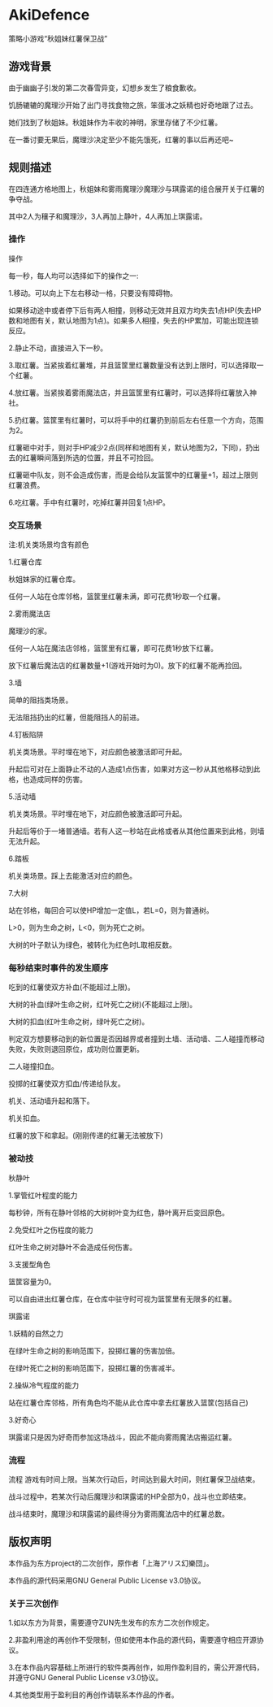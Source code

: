 # AkiDefence
策略小游戏“秋姐妹红薯保卫战”

## 游戏背景

由于幽幽子引发的第二次春雪异变，幻想乡发生了粮食歉收。

饥肠辘辘的魔理沙开始了出门寻找食物之旅，笨蛋冰之妖精也好奇地跟了过去。

她们找到了秋姐妹。秋姐妹作为丰收的神明，家里存储了不少红薯。

在一番讨要无果后，魔理沙决定至少不能先饿死，红薯的事以后再还吧~

## 规则描述

在四连通方格地图上，秋姐妹和雾雨魔理沙魔理沙与琪露诺的组合展开关于红薯的争夺战。

其中2人为穰子和魔理沙，3人再加上静叶，4人再加上琪露诺。

### 操作

操作

每一秒，每人均可以选择如下的操作之一:

1.移动。可以向上下左右移动一格，只要没有障碍物。

如果移动途中或者停下后有两人相撞，则移动无效并且双方均失去1点HP(失去HP数和地图有关，默认地图为1点)。如果多人相撞，失去的HP累加，可能出现连锁反应。

2.静止不动，直接进入下一秒。

3.取红薯。当紧挨着红薯堆，并且篮筐里红薯数量没有达到上限时，可以选择取一个红薯。

4.放红薯。当紧挨着雾雨魔法店，并且篮筐里有红薯时，可以选择将红薯放入神社。

5.扔红薯。篮筐里有红薯时，可以将手中的红薯扔到前后左右任意一个方向，范围为2。

红薯砸中对手，则对手HP减少2点(同样和地图有关，默认地图为2，下同)，扔出去的红薯瞬间落到所选的位置，并且不可捡回。

红薯砸中队友，则不会造成伤害，而是会给队友篮筐中的红薯量+1，超过上限则红薯浪费。

6.吃红薯。手中有红薯时，吃掉红薯并回复1点HP。

### 交互场景

注:机关类场景均含有颜色

1.红薯仓库

秋姐妹家的红薯仓库。

任何一人站在仓库邻格，篮筐里红薯未满，即可花费1秒取一个红薯。

2.雾雨魔法店

魔理沙的家。

任何一人站在魔法店邻格，篮筐里有红薯，即可花费1秒放下红薯。

放下红薯后魔法店的红薯数量+1(游戏开始时为0)。放下的红薯不能再捡回。

3.墙

简单的阻挡类场景。

无法阻挡扔出的红薯，但能阻挡人的前进。

4.钉板陷阱

机关类场景。平时埋在地下，对应颜色被激活即可升起。

升起后可对在上面静止不动的人造成1点伤害，如果对方这一秒从其他格移动到此格，也造成同样的伤害。

5.活动墙

机关类场景。平时埋在地下，对应颜色被激活即可升起。

升起后等价于一堵普通墙。若有人这一秒站在此格或者从其他位置来到此格，则墙无法升起。

6.踏板

机关类场景。踩上去能激活对应的颜色。

7.大树

站在邻格，每回合可以使HP增加一定值L，若L=0，则为普通树。

L>0，则为生命之树，L<0，则为死亡之树。

大树的叶子默认为绿色，被转化为红色时L取相反数。


### 每秒结束时事件的发生顺序

吃到的红薯使双方补血(不能超过上限)。

大树的补血(绿叶生命之树，红叶死亡之树)(不能超过上限)。

大树的扣血(红叶生命之树，绿叶死亡之树)。

判定双方想要移动到的新位置是否因越界或者撞到土墙、活动墙、二人碰撞而移动失败，失败则退回原位，成功则位置更新。

二人碰撞扣血。

投掷的红薯使双方扣血/传递给队友。

机关、活动墙升起和落下。

机关扣血。

红薯的放下和拿起。(刚刚传递的红薯无法被放下)

### 被动技

秋静叶

1.掌管红叶程度的能力

每秒钟，所有在静叶邻格的大树树叶变为红色，静叶离开后变回原色。

2.免受红叶之伤程度的能力

红叶生命之树对静叶不会造成任何伤害。

3.支援型角色

篮筐容量为0。

可以自由进出红薯仓库，在仓库中驻守时可视为篮筐里有无限多的红薯。

琪露诺

1.妖精的自然之力

在绿叶生命之树的影响范围下，投掷红薯的伤害加倍。

在绿叶死亡之树的影响范围下，投掷红薯的伤害减半。

2.操纵冷气程度的能力

站在红薯仓库邻格，所有角色均不能从此仓库中拿去红薯放入篮筐(包括自己)

3.好奇心

琪露诺只是因为好奇而参加这场战斗，因此不能向雾雨魔法店搬运红薯。

### 流程

流程
游戏有时间上限。当某次行动后，时间达到最大时间，则红薯保卫战结束。

战斗过程中，若某次行动后魔理沙和琪露诺的HP全部为0，战斗也立即结束。

战斗结束时，魔理沙和琪露诺的最终得分为雾雨魔法店中的红薯总数。

## 版权声明

本作品为东方project的二次创作，原作者「上海アリス幻樂団」。

本作品的源代码采用GNU General Public License v3.0协议。

### 关于三次创作

1.如以东方为背景，需要遵守ZUN先生发布的东方二次创作规定。

2.非盈利用途的再创作不受限制，但如使用本作品的源代码，需要遵守相应开源协议。

3.在本作品内容基础上所进行的软件类再创作，如用作盈利目的，需公开源代码，并遵守GNU General Public License v3.0协议。

4.其他类型用于盈利目的再创作请联系本作品的作者。
